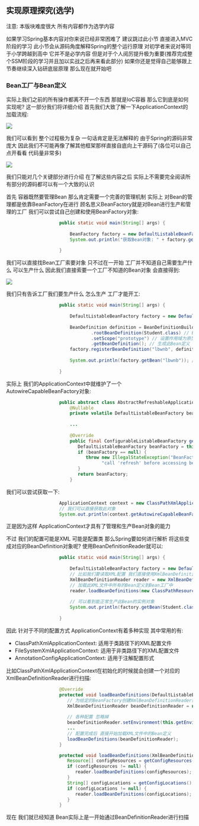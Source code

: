 ## 实现原理探究(选学)
注意: 本版块难度很大 所有内容都作为选学内容

如果学习Spring基本内容对你来说已经非常困难了 建议跳过此小节 直接进入MVC阶段的学习 此小节会从源码角度解释Spring的整个运行原理 对初学者来说对等同于小学跨越到高中
它并不是必学内容 但是对于个人阅厉提升极为重要(推荐完成整个SSM阶段的学习并且加以实战之后再来看此部分) 如果你还是觉得自己能够跟上节奏继续深入钻研底层原理 那么现在就开始吧

### Bean工厂与Bean定义
实际上我们之前的所有操作都离不开一个东西 那就是IoC容器 那么它到底是如何实现呢? 这一部分我们将详细介绍 首先我们大致了解一下ApplicationContext的加载流程:

<img src="https://image.itbaima.net/markdown/2022/12/17/Un6qjPci2uvkL5X.png"/>

我们可以看到 整个过程极为复杂 一句话肯定是无法解释的 由于Spring的源码非常庞大 因此我们不可能再像了解其他框架那样直接自底向上干源码了(各位可以自己点开看看 代码量非常多)

<img src="https://image.itbaima.net/markdown/2022/12/17/QXqvO1sGh6d4ZSz.png"/>

我们只能对几个关键部分进行介绍 在了解这些内容之后 实际上不需要完全阅读所有部分的源码都可以有一个大致的认识

首先 容器既然要管理Bean 那么肯定需要一个完善的管理机制 实际上 对Bean的管理都是依靠BeanFactory在进行
顾名思义BeanFactory就是对Bean进行生产和管理的工厂 我们可以尝试自己创建和使用BeanFactory对象:

```java
                    public static void main(String[] args) {
    
                        BeanFactory factory = new DefaultListableBeanFactory(); // 这是BeanFactory的一个默认实现类
                        System.out.println("获取Bean对象: " + factory.getBean("lbwnb")); // 我们可以直接找工厂获取Bean对象
        
                    }
```

我们可以直接找Bean工厂索要对象 只不过在一开始 工厂并不知道自己需要生产什么 可以生产什么 因此我们直接索要一个工厂不知道的Bean对象 会直接得到:

<img src="https://image.itbaima.net/markdown/2023/02/14/n54N3iFQX7awHAl.png"/>

我们只有告诉工厂我们要生产什么 怎么生产 工厂才能开工:

```java
                    public static void main(String[] args) {
    
                        DefaultListableBeanFactory factory = new DefaultListableBeanFactory(); // 这是BeanFactory的一个默认实现类
                    
                        BeanDefinition definition = BeanDefinitionBuilder // 使用BeanDefinitionBuilder快速创建Bean定义
                                .rootBeanDefinition(Student.class) // Bean的类型
                                .setScope("prototype") // 设置作用域为原型模式
                                .getBeanDefinition(); // 生成此Bean定义
                        factory.registerBeanDefinition("lbwnb", definition); // 向工厂注册Bean此定义 并设定Bean的名称
                    
                        System.out.println(factory.getBean("lbwnb")); // 现在就可以拿到了
        
                    }
```

实际上 我们的ApplicationContext中就维护了一个AutowireCapableBeanFactory对象:

```java
                    public abstract class AbstractRefreshableApplicationContext extends AbstractApplicationContext {
                     	@Nullable
                    	private volatile DefaultListableBeanFactory beanFactory; // 默认构造后存放在这里的是一个DefaultListableBeanFactory对象
                      
                        ...
                        
                        @Override
                        public final ConfigurableListableBeanFactory getBeanFactory() { // getBeanFactory就可以直接得到上面的对象了
                           DefaultListableBeanFactory beanFactory = this.beanFactory;
                           if (beanFactory == null) {
                              throw new IllegalStateException("BeanFactory not initialized or already closed - " +
                                    "call 'refresh' before accessing beans via the ApplicationContext");
                           }
                           return beanFactory;
                        }
```

我们可以尝试获取一下:

```java
                    ApplicationContext context = new ClassPathXmlApplicationContext("application.xml");
                    // 我们可以直接获取此对象
                    System.out.println(context.getAutowireCapableBeanFactory());
```

正是因为这样 ApplicationContext才具有了管理和生产Bean对象的能力

不过 我们的配置可能是XML 可能是配置类 那么Spring要如何进行解析 将这些变成对应的BeanDefinition对象呢? 使用BeanDefinitionReader就可以:

```java
                    public static void main(String[] args) {
    
                        DefaultListableBeanFactory factory = new DefaultListableBeanFactory();
                        // 比如我们要读取XML配置 我们直接使用XmlBeanDefinitionReader就可以快速进行扫描
                        XmlBeanDefinitionReader reader = new XmlBeanDefinitionReader(factory);
                        // 加载此XML文件中所有的Bean定义到Bean工厂中
                        reader.loadBeanDefinitions(new ClassPathResource("application.xml"));
                        
                        // 可以看到能正常生产此Bean的实例对象
                        System.out.println(factory.getBean(Student.class));
                        
                    }
```

因此 针对于不同的配置方式 ApplicationContext有着多种实现 其中常用的有:
- ClassPathXmlApplicationContext: 适用于类路径下的XML配置文件
- FileSystemXmlApplicationContext: 适用于非类路径下的XML配置文件
- AnnotationConfigApplicationContext: 适用于注解配置形式

比如ClassPathXmlApplicationContext在初始化的时候就会创建一个对应的XmlBeanDefinitionReader进行扫描:

```java
                    @Override
                    protected void loadBeanDefinitions(DefaultListableBeanFactory beanFactory) throws BeansException, IOException {
                       // 为给定的BeanFactory创建XmlBeanDefinitionReader便于读取XML中的Bean配置
                       XmlBeanDefinitionReader beanDefinitionReader = new XmlBeanDefinitionReader(beanFactory);
                    
                       // 各种配置 忽略掉
                       beanDefinitionReader.setEnvironment(this.getEnvironment());
                       ...
                       // 配置完成后 直接开始加载XML文件中的Bean定义
                       loadBeanDefinitions(beanDefinitionReader);
                    }
```
```java
                    protected void loadBeanDefinitions(XmlBeanDefinitionReader reader) throws BeansException, IOException {
                       Resource[] configResources = getConfigResources(); // 具体加载过程我就不详细介绍了
                       if (configResources != null) {
                          reader.loadBeanDefinitions(configResources);
                       }
                       String[] configLocations = getConfigLocations();
                       if (configLocations != null) {
                          reader.loadBeanDefinitions(configLocations);
                       }
                    }
```

现在 我们就已经知道 Bean实际上是一开始通过BeanDefinitionReader进行扫描 














